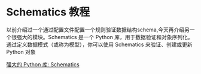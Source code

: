 # Schematics 教程

<show-structure depth="3"/>

以前介绍过一个通过配置文件配置一个规则验证数据结构schema,今天再介绍另一个很强大的模块。Schematics 是一个 Python 库，用于数据验证和对象序列化。通过定义数据模式（或称为模型），你可以使用 Schematics 来验证、创建或更新 Python 对象

<seealso>
<category ref="ref_docs">
    <a href="https://mp.weixin.qq.com/s/zvwXMhrCWh18z5xwuRmZEQ">强大的 Python 库: Schematics</a>
</category>
<category ref="ref_github">
</category>
<category ref="ref_issues">
</category>
<category ref="ref_hf">
</category>
<category ref="ref_ms">
</category>
</seealso>
